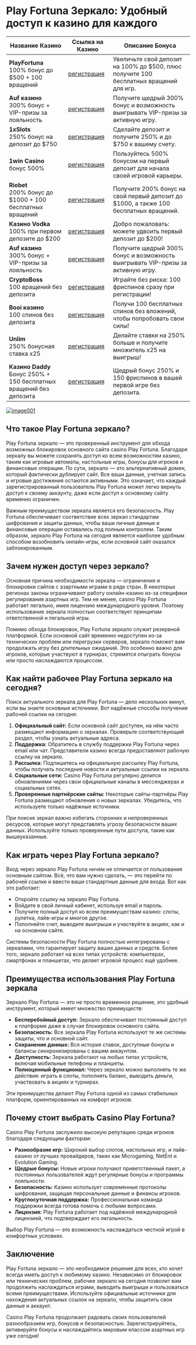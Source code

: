 
<h1>Play Fortuna Зеркало: Удобный доступ к казино для каждого</h1>


<table>
    <thead>
        <tr>
            <th>Название Казино</th>
            <th>Ссылка на Казино</th>
            <th>Описание Бонуса</th>
        </tr>
    </thead>
    <tbody>
        <tr>
            <td><strong>PlayFortuna</strong><br>100% бонус до $500 + 100 вращений</td>
            <td><a href="https://fortuna-promo.net/alt/pf_gates_of_olympus_en/?4c7f26c08b749d094457154abfc9b4d9" class="btn">регистрация</a><br><a href="#" </a></td>
            <td>Увеличьте свой депозит на 100% до $500, плюс получите 100 бесплатных вращений для игр.</td>
        </tr>
        <tr>
       <td><strong>Auf казино </strong><br>300% бонус + VIP-призы за лояльность</td>
            <td><a href="https://auflink.com/d1d9117ba?registrationPromoCode=WIN300" class="btn">регистрация</a><br><a href="#" </a></td>
            <td>Получите щедрый 300% бонус и возможность выигрывать VIP-призы за активную игру.</td>
        </tr>
        <tr>
            <td><strong>1xSlots</strong><br>250% бонус на депозит до $750</td>
            <td><a href="https://unlimc.net/d3de5f285?registrationPromoCode=WIN300" class="btn">регистрация</a><br><a href="#" </a></td>
            <td>Сделайте депозит и получите 250% и до $750 к вашему счету.</td>
        </tr>
        <tr>
            <td><strong>1win Casino </strong><br>бонус 500%</td>
            <td><a href="https://1wytvn.life/casino/list?open=register#k0ok" class="btn">регистрация</a><br><a href="#" </a></td>
            <td>Пользуйтесь 500% бонусом на первый депозит для начала своей игровой карьеры.</td>
        </tr>
        <td><strong>Riobet</strong><br>200% бонус до $1000 + 100 бесплатных вращений</td>
            <td><a href="https://cutt.ly/gw0Usi4g" class="btn">регистрация</a><br><a href="#" </a></td>
            <td>Получите 200% бонус на свой первый депозит до $1000, а также 100 бесплатных вращений.</td>
        <tr>
            <td><strong>Казино Vodka </strong><br>100% при первом депозите до $200</td>
            <td><a href="https://vodka2.xyz?id=3597" class="btn">регистрация</a><br><a href="#" </a></td>
            <td>Добро пожаловать: можете удвоить первый депозит до $200!</td>
        </tr>
        <tr>
            <td><strong>Auf казино </strong><br>300% бонус + VIP-призы за лояльность</td>
            <td><a href="https://auflink.com/d1d9117ba?registrationPromoCode=WIN300" class="btn">регистрация</a><br><a href="#" </a></td>
            <td>Получите щедрый 300% бонус и возможность выигрывать VIP-призы за активную игру.</td>
        </tr>
        <tr>
            <td><strong>CryptoBoss</strong><br>100 вращений без депозита</td>
            <td><a href="https://cryptobossc.online/d86b78981?registrationPromoCode=WIN300" class="btn">регистрация</a><br><a href="#" </a></td>
            <td>Играйте без риска: 100 фриспинов сразу при регистрации!</td>
        </tr>
        <tr>
            <td><strong>Booi казино</strong><br>100 спинов без депозита</td>
            <td><a href="https://stars-flight.com/s4477f4bb" class="btn">регистрация</a><br><a href="#" </a></td>
            <td>Получи 100 бесплатных спинов без вложений, чтобы попробовать свои силы!</td>
        </tr>
        <tr>
            <td><strong>Unlim</strong><br>250% бонусная ставка x25</td>
            <td><a href="https://unlimc.net/d3de5f285?registrationPromoCode=WIN300" class="btn">регистрация</a><br><a href="#" </a></td>
            <td>Делайте ставки на 250% больше и получите множитель x25 на выигрыш!</td>
        </tr>
        <tr>
            <td><strong>Казино Daddy</strong><br>Бонус 250% + 150 бесплатных вращений без депозита</td>
            <td><a href="https://bit.ly/Daddyaff" class="btn">регистрация</a><br><a href="#"</a></td>
            <td>Щедрый бонус 250% и 150 фриспинов в вашей первой игре без депозита.</td>
        </tr>
    </tbody>
</table>


</body>
</html>


<p dir="auto"><a target="_blank" rel="noopener noreferrer" href="https://private-user-images.githubusercontent.com/190454458/391854586-e97cacd0-dc02-40db-8b9b-1dd8dce8c385.jpg?jwt=eyJhbGciOiJIUzI1NiIsInR5cCI6IkpXVCJ9.eyJpc3MiOiJnaXRodWIuY29tIiwiYXVkIjoicmF3LmdpdGh1YnVzZXJjb250ZW50LmNvbSIsImtleSI6ImtleTUiLCJleHAiOjE3MzQ2OTY3NjIsIm5iZiI6MTczNDY5NjQ2MiwicGF0aCI6Ii8xOTA0NTQ0NTgvMzkxODU0NTg2LWU5N2NhY2QwLWRjMDItNDBkYi04YjliLTFkZDhkY2U4YzM4NS5qcGc_WC1BbXotQWxnb3JpdGhtPUFXUzQtSE1BQy1TSEEyNTYmWC1BbXotQ3JlZGVudGlhbD1BS0lBVkNPRFlMU0E1M1BRSzRaQSUyRjIwMjQxMjIwJTJGdXMtZWFzdC0xJTJGczMlMkZhd3M0X3JlcXVlc3QmWC1BbXotRGF0ZT0yMDI0MTIyMFQxMjA3NDJaJlgtQW16LUV4cGlyZXM9MzAwJlgtQW16LVNpZ25hdHVyZT1iYjhiYzUwYTM5MzcwNTUwYWVlMjY0YjE3YWU1YmE3YWM3YjM4ZGVmMmM2YmJhMGViMGU2NjI3MzFhY2FjODFjJlgtQW16LVNpZ25lZEhlYWRlcnM9aG9zdCJ9.9WiS-LTgPar2-Qnk9fPlT6IIEhTbcqKJVfRCFHrLUuo"><img src="https://private-user-images.githubusercontent.com/190454458/391854586-e97cacd0-dc02-40db-8b9b-1dd8dce8c385.jpg?jwt=eyJhbGciOiJIUzI1NiIsInR5cCI6IkpXVCJ9.eyJpc3MiOiJnaXRodWIuY29tIiwiYXVkIjoicmF3LmdpdGh1YnVzZXJjb250ZW50LmNvbSIsImtleSI6ImtleTUiLCJleHAiOjE3MzQ2OTY3NjIsIm5iZiI6MTczNDY5NjQ2MiwicGF0aCI6Ii8xOTA0NTQ0NTgvMzkxODU0NTg2LWU5N2NhY2QwLWRjMDItNDBkYi04YjliLTFkZDhkY2U4YzM4NS5qcGc_WC1BbXotQWxnb3JpdGhtPUFXUzQtSE1BQy1TSEEyNTYmWC1BbXotQ3JlZGVudGlhbD1BS0lBVkNPRFlMU0E1M1BRSzRaQSUyRjIwMjQxMjIwJTJGdXMtZWFzdC0xJTJGczMlMkZhd3M0X3JlcXVlc3QmWC1BbXotRGF0ZT0yMDI0MTIyMFQxMjA3NDJaJlgtQW16LUV4cGlyZXM9MzAwJlgtQW16LVNpZ25hdHVyZT1iYjhiYzUwYTM5MzcwNTUwYWVlMjY0YjE3YWU1YmE3YWM3YjM4ZGVmMmM2YmJhMGViMGU2NjI3MzFhY2FjODFjJlgtQW16LVNpZ25lZEhlYWRlcnM9aG9zdCJ9.9WiS-LTgPar2-Qnk9fPlT6IIEhTbcqKJVfRCFHrLUuo" alt="image001" style="max-width: 100%;"></a>
           
 <article>
        <section>
            <h2>Что такое Play Fortuna зеркало?</h2>
            <p>Play Fortuna зеркало — это проверенный инструмент для обхода возможных блокировок основного сайта casino Play Fortuna. Благодаря зеркалу вы можете сохранять доступ ко всем возможностям казино, таким как игровые автоматы, настольные игры, бонусы для игроков и финансовые операции. По сути, зеркало — это альтернативный домен, который фактически дублирует сайт. Все ваши данные, учетная запись и игровые достижения остаются активными. Это означает, что каждый зарегистрированный пользователь Play Fortuna может легко вернуть доступ к своему аккаунту, даже если доступ к основному сайту временно ограничен.</p>
            <p>Важным преимуществом зеркала является его безопасность. Play Fortuna обеспечивает соответствие всех зеркал стандартам шифрования и защиты данных, чтобы ваши личные данные и финансовые операции оставались под полным контролем. Таким образом, зеркало Play Fortuna на сегодня является наиболее удобным способом возобновить онлайн-игры, если основной сайт оказался заблокированным.</p>
        </section>
        <section>
            <h2>Зачем нужен доступ через зеркало?</h2>
            <p>Основная причина необходимости зеркала — ограничения и блокировки сайтов с азартными играми в ряде стран. В некоторых регионах законы ограничивают работу онлайн-казино из-за специфики регулирования азартных игр. Тем не менее, casino Play Fortuna работает легально, имея лицензию международного уровня. Поэтому использование зеркала полностью соответствует принципам ответственной и легальной игры.</p>
            <p>Помимо обхода блокировок, Play Fortuna зеркало служит резервной платформой. Если основной сайт временно недоступен из-за технических проблем или перегрузки серверов, зеркало поможет вам продолжать игру без длительных ожиданий. Это особенно важно для игроков, которые участвуют в турнирах, стремятся отыграть бонусы или просто наслаждаются процессом.</p>
        </section>
        <section>
            <h2>Как найти рабочее Play Fortuna зеркало на сегодня?</h2>
            <p>Поиск актуального зеркала для Play Fortuna — дело нескольких минут, если вы знаете основные источники. Вот надёжные способы получения рабочей ссылки на сегодня:</p>
            <ol>
                <li><strong>Официальный сайт:</strong> Если основной сайт доступен, на нём часто размещают информацию о зеркалах. Проверьте соответствующий раздел, чтобы узнать актуальные адреса.</li>
                <li><strong>Поддержка:</strong> Обратитесь в службу поддержки Play Fortuna через email или чат. Представители казино всегда предоставляют рабочую ссылку на зеркало.</li>
                <li><strong>Рассылка:</strong> Подпишитесь на официальную рассылку Play Fortuna, чтобы получать последние новости и актуальные ссылки на зеркала.</li>
                <li><strong>Социальные сети:</strong> Casino Play Fortuna регулярно делится обновлениями через свои официальные каналы в мессенджерах и социальных сетях.</li>
                <li><strong>Проверенные партнёрские сайты:</strong> Некоторые сайты-партнёры Play Fortuna размещают обновления о новых зеркалах. Убедитесь, что используете только надёжные источники.</li>
            </ol>
            <p>При поиске зеркал важно избегать сторонних и непроверенных ресурсов, которые могут представлять угрозу безопасности ваших данных. Используйте только проверенные пути доступа, такие как вышеуказанные.</p>
        </section>
        <section>
            <h2>Как играть через Play Fortuna зеркало?</h2>
            <p>Вход через зеркало Play Fortuna ничем не отличается от пользования основным сайтом. Всё, что вам нужно сделать, — это перейти по рабочей ссылке и ввести ваши стандартные данные для входа. Вот как это работает:</p>
            <ul>
                <li>Откройте ссылку на зеркало Play Fortuna.</li>
                <li>Войдите в свой личный кабинет, используя email и пароль.</li>
                <li>Получите полный доступ ко всем преимуществам казино: слоты, рулетка, лайв-игры и многое другое.</li>
                <li>Пополняйте счет, выводите выигрыши и участвуйте в акциях, как и на основном сайте.</li>
            </ul>
            <p>Системы безопасности Play Fortuna полностью интегрированы с зеркалами, что гарантирует защиту ваших данных и средств. Более того, зеркало работает на всех типах устройств: компьютерах, смартфонах и планшетах, что делает игровой процесс ещё удобнее.</p>
        </section>
        <section>
            <h2>Преимущества использования Play Fortuna зеркала</h2>
            <p>Зеркало Play Fortuna — это не просто временное решение, это удобный инструмент, который имеет множество преимуществ:</p>
            <ul>
                <li><strong>Бесперебойный доступ:</strong> Зеркало обеспечивает постоянный доступ к платформе даже в случае блокировок основного сайта.</li>
                <li><strong>Безопасность:</strong> Все зеркала Play Fortuna используют те же системы защиты, что и основной сайт.</li>
                <li><strong>Сохранение данных:</strong> Вся история ставок, доступные бонусы и балансы синхронизированы с вашим аккаунтом.</li>
                <li><strong>Доступность:</strong> Зеркала работают на любых типах устройств, включая мобильные телефоны и планшеты.</li>
                <li><strong>Полноценный функционал:</strong> Через зеркало можно выполнять те же действия: играть в слоты, пополнять баланс, выводить деньги, участвовать в акциях и турнирах.</li>
            </ul>
            <p>Эти преимущества делают Play Fortuna одной из самых стабильных платформ, ориентированных на комфорт игроков.</p>
        </section>
        <section>
            <h2>Почему стоит выбрать Casino Play Fortuna?</h2>
            <p>Casino Play Fortuna заслужило высокую репутацию среди игроков благодаря следующим факторам:</p>
            <ul>
                <li><strong>Разнообразие игр:</strong> Широкий выбор слотов, настольных игр, и лайв-казино от лучших провайдеров, таких как Microgaming, NetEnt и Evolution Gaming.</li>
                <li><strong>Щедрые бонусы:</strong> Новые игроки получают приветственный пакет, а постоянных пользователей ждут регулярные бонусы и программы лояльности.</li>
                <li><strong>Безопасность:</strong> Казино использует современные протоколы шифрования, защищая персональные данные и финансы игроков.</li>
                <li><strong>Круглосуточная поддержка:</strong> Профессиональная команда поддержки всегда готова помочь с любыми вопросами.</li>
                <li><strong>Лицензия:</strong> Play Fortuna работает под надёжной международной лицензией, что подтверждает его легальность.</li>
            </ul>
            <p>Выбор Play Fortuna — это возможность наслаждаться честной игрой в комфортных условиях.</p>
        </section>
        <section>
            <h2>Заключение</h2>
            <p>Play Fortuna зеркало — это необходимое решение для всех, кто хочет всегда иметь доступ к любимому казино. Независимо от блокировок или технических проблем, рабочее зеркало на сегодня позволит вам продолжить наслаждаться играми, выводить выигрыши и пользоваться всеми преимуществами. Используйте официальные источники для нахождения актуальных ссылок на зеркало, чтобы защитить свои данные и аккаунт.</p>
            <p>Casino Play Fortuna продолжает радовать своих пользователей разнообразием игр, бонусов и безопасностью. Зарегистрируйтесь, активируйте бонусы и наслаждайтесь мировым классом азартных игр уже сегодня!</p>
        </section>
    </article>

